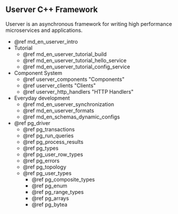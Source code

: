 ## Userver C++ Framework 

Userver is an asynchronous framework for writing high performance microservices and applications.


* @ref md_en_userver_intro
* Tutorial
  * @ref md_en_userver_tutorial_build
  * @ref md_en_userver_tutorial_hello_service
  * @ref md_en_userver_tutorial_config_service
* Component System
  * @ref userver_components "Components"
  * @ref userver_clients "Clients"
  * @ref userver_http_handlers "HTTP Handlers"
* Everyday development
  * @ref md_en_userver_synchronization
  * @ref md_en_userver_formats
  * @ref md_en_schemas_dynamic_configs
* @ref pg_driver
  * @ref pg_transactions
  * @ref pg_run_queries
  * @ref pg_process_results
  * @ref pg_types
  * @ref pg_user_row_types
  * @ref pg_errors
  * @ref pg_topology
  * @ref pg_user_types
    * @ref pg_composite_types
    * @ref pg_enum
    * @ref pg_range_types
    * @ref pg_arrays
    * @ref pg_bytea
  
